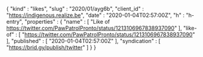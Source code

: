 {
  "kind" : "likes",
  "slug" : "2020/01/ayg6b",
  "client_id" : "https://indigenous.realize.be",
  "date" : "2020-01-04T02:57:00Z",
  "h" : "h-entry",
  "properties" : {
    "name" : [ "Like of https://twitter.com/PawPatrolPronto/status/1213106967838937090" ],
    "like-of" : [ "https://twitter.com/PawPatrolPronto/status/1213106967838937090" ],
    "published" : [ "2020-01-04T02:57:00Z" ],
    "syndication" : [ "https://brid.gy/publish/twitter" ]
  }
}
